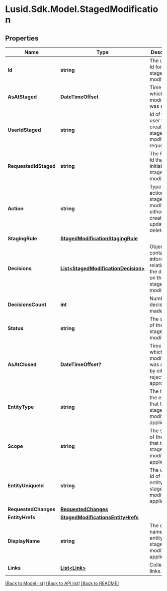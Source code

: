 # Lusid.Sdk.Model.StagedModification

## Properties

Name | Type | Description | Notes
------------ | ------------- | ------------- | -------------
**Id** | **string** | The unique Id for the staged modification | [optional] 
**AsAtStaged** | **DateTimeOffset** | Time at which the modification was staged. | [optional] 
**UserIdStaged** | **string** | Id of the user who created the stage modification request. | [optional] 
**RequestedIdStaged** | **string** | The Request Id that initiated this staged modification. | [optional] 
**Action** | **string** | Type of action of the staged modification, either create, update or delete. | [optional] 
**StagingRule** | [**StagedModificationStagingRule**](StagedModificationStagingRule.md) |  | [optional] 
**Decisions** | [**List&lt;StagedModificationDecision&gt;**](StagedModificationDecision.md) | Object containing information relating to the decision on the staged modification. | [optional] 
**DecisionsCount** | **int** | Number of decisions made. | [optional] 
**Status** | **string** | The status of the staged modification. | [optional] 
**AsAtClosed** | **DateTimeOffset?** | Time at which the modification was closed by either rejection or approval. | [optional] 
**EntityType** | **string** | The type of the entity that the staged modification applies to. | [optional] 
**Scope** | **string** | The scope of the entity that this staged modification applies to. | [optional] 
**EntityUniqueId** | **string** | The unique Id of the entity the staged modification applies to. | [optional] 
**RequestedChanges** | [**RequestedChanges**](RequestedChanges.md) |  | [optional] 
**EntityHrefs** | [**StagedModificationsEntityHrefs**](StagedModificationsEntityHrefs.md) |  | [optional] 
**DisplayName** | **string** | The display name of the entity the staged modification applies to. | [optional] 
**Links** | [**List&lt;Link&gt;**](Link.md) | Collection of links. | [optional] 

[[Back to Model list]](../README.md#documentation-for-models) [[Back to API list]](../README.md#documentation-for-api-endpoints) [[Back to README]](../README.md)

